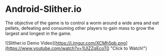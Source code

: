 # Android-Slither.io
The objective of the game is to control a worm around a wide area and eat pellets, defeating and consuming other players to gain mass to grow the largest and longest in the game.

![Slither.io Demo Video](https://i.imgur.com/XCMh5pb.png](https://www.youtube.com/watch?v=1UIZZqEcoT0 "Click to Watch!")
